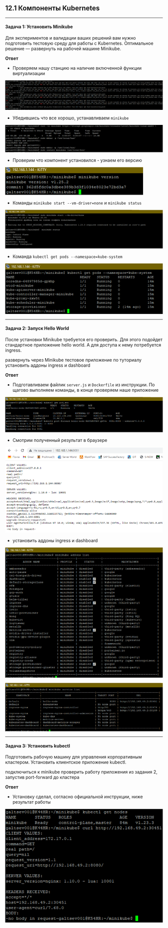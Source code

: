 ## 12.1 Компоненты Kubernetes

___
#### Задача 1: Установить Minikube

Для экспериментов и валидации ваших решений вам нужно подготовить тестовую среду для работы с Kubernetes. Оптимальное решение — развернуть на рабочей машине Minikube.

**Ответ**

+ Проверяем нашу станцию на наличие включенной функции виртуализации

![img.png](./img/1.png)

+ Убедившись что все хорошо, устанавливаем `minikube`

![img.png](./img/2.png)

+ Проверим что компонент установился - узнаем его версию

![img.png](./img/3.png)

+ Команды `minikube start --vm-driver=none` и `minikube status`

![img.png](./img/4.png)

+ Команда `kubectl get pods --namespace=kube-system`

![img.png](./img/5.png)
___
#### Задача 2: Запуск Hello World

После установки Minikube требуется его проверить. Для этого подойдет стандартное приложение hello world. А для доступа к нему потребуется ingress.

развернуть через Minikube тестовое приложение по туториалу
установить аддоны ingress и dashboard

**Ответ**

+ Подготавливаем файлик `server.js` и `Dockerfile` из инструкции. По щагово выполняем команды, в конце проверяем наше приложение

![img.png](./img/6.png)

+ Смотрим полученный результат в браузере

![img.png](./img/7.png)

+ установить аддоны ingress и dashboard

![img.png](./img/8.png)

![img.png](./img/9.png)

___
#### Задача 3: Установить kubectl

Подготовить рабочую машину для управления корпоративным кластером. Установить клиентское приложение kubectl.

подключиться к minikube
проверить работу приложения из задания 2, запустив port-forward до кластера

**Ответ**

+ Установку сделал, согласно официальной инструкции, ниже результат работы

![img.png](./img/10.png)